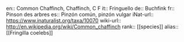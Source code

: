 en:: Common Chaffinch, Chaffinch, C F
it:: Fringuello
de:: Buchfink
fr:: Pinson des arbres
es:: Pinzón común, pinzón vulgar
iNat-url:: https://www.inaturalist.org/taxa/10070
wiki-url:: http://en.wikipedia.org/wiki/Common_chaffinch
rank:: [[species]]
alias:: [[Fringilla coelebs]]